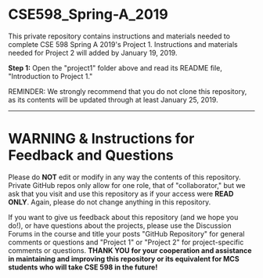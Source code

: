 # CSE598_Spring-A_2019


This private repository contains instructions and materials needed to complete CSE 598 Spring A 2019's Project 1. Instructions and materials needed for Project 2 will added by January 19, 2019.


**Step 1:** Open the "project1" folder above and read its README file, "Introduction to Project 1."

REMINDER: We strongly recommend that you do not clone this repository, as its contents will be updated through at least January 25, 2019.

----------------------------
# WARNING & Instructions for Feedback and Questions
Please do **NOT** edit or modify in any way the contents of this repository. Private GitHub repos only allow for one role, that of "collaborator," but we ask that you visit and use this repository as if your access were **READ ONLY**. Again, please do not change anything in this repository. 


If you want to give us feedback about this repository (and we hope you do!), or have questions about the projects, please use the Discussion Forums in the course and title your posts  "GitHub Repository" for general comments or questions and "Project 1" or "Project 2" for project-specific comments or questions. **THANK YOU for your cooperation and assistance in maintaining and improving this repository or its equivalent for MCS students who will take CSE 598 in the future!** 
